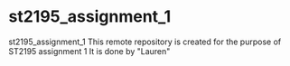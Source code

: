 # st2195_assignment_1
st2195_assignment_1
This remote repository is created for the purpose of ST2195 assignment 1
It is done by "Lauren"

